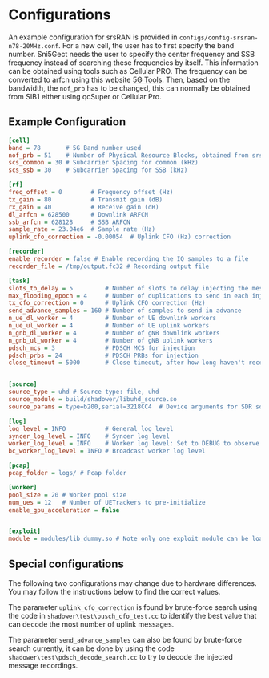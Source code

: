 # Configurations

An example configuration for srsRAN is provided in `configs/config-srsran-n78-20MHz.conf`.
For a new cell, the user has to first specify the band number. Sni5Gect needs the user to specify the center frequency and SSB frequency instead of searching these frequencies by itself. This information can be obtained using tools such as Cellular PRO. The frequency can be converted to arfcn using this website [5G Tools](https://5g-tools.com/5g-nr-arfcn-calculator/). Then, based on the bandwidth, the `nof_prb` has to be changed, this can normally be obtained from SIB1 either using qcSuper or Cellular Pro.

## Example Configuration
```ini
[cell]
band = 78       # 5G Band number used
nof_prb = 51    # Number of Physical Resource Blocks, obtained from srsRAN base station
scs_common = 30 # Subcarrier Spacing for common (kHz)
scs_ssb = 30    # Subcarrier Spacing for SSB (kHz)

[rf]
freq_offset = 0        # Frequency offset (Hz)
tx_gain = 80           # Transmit gain (dB)
rx_gain = 40           # Receive gain (dB)
dl_arfcn = 628500      # Downlink ARFCN
ssb_arfcn = 628128     # SSB ARFCN
sample_rate = 23.04e6  # Sample rate (Hz)
uplink_cfo_correction = -0.00054  # Uplink CFO (Hz) correction

[recorder]
enable_recorder = false # Enable recording the IQ samples to a file
recorder_file = /tmp/output.fc32 # Recording output file

[task]
slots_to_delay = 5         # Number of slots to delay injecting the message
max_flooding_epoch = 4     # Number of duplications to send in each inject
tx_cfo_correction = 0      # Uplink CFO correction (Hz)
send_advance_samples = 160 # Number of samples to send in advance
n_ue_dl_worker = 4         # Number of UE downlink workers
n_ue_ul_worker = 4         # Number of UE uplink workers
n_gnb_dl_worker = 4        # Number of gNB downlink workers
n_gnb_ul_worker = 4        # Number of gNB uplink workers
pdsch_mcs = 3              # PDSCH MCS for injection
pdsch_prbs = 24            # PDSCH PRBs for injection
close_timeout = 5000       # Close timeout, after how long haven't received a message should stop tracking the UE (ms)


[source]
source_type = uhd # Source type: file, uhd
source_module = build/shadower/libuhd_source.so
source_params = type=b200,serial=3218CC4  # Device arguments for SDR source

[log]
log_level = INFO           # General log level
syncer_log_level = INFO    # Syncer log level
worker_log_level = INFO    # Worker log level: Set to DEBUG to observe the DCI information
bc_worker_log_level = INFO # Broadcast worker log level

[pcap]
pcap_folder = logs/ # Pcap folder

[worker]
pool_size = 20 # Worker pool size
num_ues = 12   # Number of UETrackers to pre-initialize
enable_gpu_acceleration = false


[exploit]
module = modules/lib_dummy.so # Note only one exploit module can be loaded each time
```

## Special configurations
The following two configurations may change due to hardware differences. You may follow the instructions below to find the correct values.

The parameter `uplink_cfo_correction` is found by brute-force search using the code in `shadower\test\pusch_cfo_test.cc` to identify the best value that can decode the most number of uplink messages. 

The parameter `send_advance_samples` can also be found by brute-force search currently, it can be done by using the code `shadower\test\pdsch_decode_search.cc` to try to decode the injected message recordings.

```
